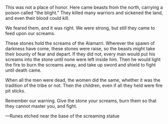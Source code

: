 This was not a place of honor. Here came beasts from the north, carrying a poison called "the blight." They killed many warriors and sickened the land, and even their blood could kill.

We feared them, and it was right. We were strong, but still they came to feed upon our screams.

These stones hold the screams of the Alamarri. Wherever the spawn of darkness have come, these stones were raise, so the beasts might take their bounty of fear and depart. If they did not, every man would put his screams into the stone until none were left inside him. Then he would light the fire to burn the screams away, and take up sword and shield to fight until death came.

When all the men were dead, the women did the same, whether it was the tradition of the tribe or not. Then the children, even if all they held were fire pit sticks.

Remember our warning. Give the stone your screams, burn them so that they cannot master you, and fight.

—Runes etched near the base of the screaming statue
